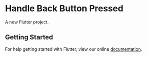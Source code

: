 # Handle Back Button Pressed

A new Flutter project.

## Getting Started

For help getting started with Flutter, view our online
[documentation](https://flutter.io/).
